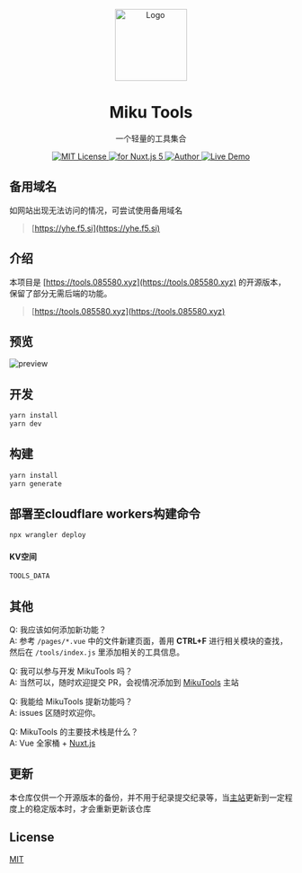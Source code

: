 <p align="center"><img src="https://yhedesk.dpdns.org/toolssvg"
        alt="Logo" width="128" height="128" style="max-width: 100%;"></p>
<h1 align="center">Miku Tools</h1>
<p align="center">一个轻量的工具集合</p>
<p align="center">
    <a href="https://github.com/413hy/Tools/blob/master/LICENSE">
        <img src="https://yhedesk.dpdns.org/toolssvg" alt="MIT License" />
    </a>
    <a href="https://vuejs.org/">
        <img src="https://img.shields.io/badge/nuxt.js-v5.x-green.svg" alt="for Nuxt.js 5">
    </a>
    <a href="http://imiku.me/">
        <img src="https://badgen.net/badge/author/Ice-Hazymoon/f2a" alt="Author">
    </a>
    <a href="https://miku.tools/">
        <img src="https://img.shields.io/badge/%F0%9F%9A%80-open--in--browser-e10079.svg" alt="Live Demo">
    </a>
</p>

## 备用域名

如网站出现无法访问的情况，可尝试使用备用域名

> [https://yhe.f5.si](https://yhe.f5.si)

## 介绍

本项目是 [https://tools.085580.xyz](https://tools.085580.xyz) 的开源版本，保留了部分无需后端的功能。

> [https://tools.085580.xyz](https://tools.085580.xyz)

## 预览

![preview](https://yhedesk.dpdns.org/toolspng)

## 开发

```bash
yarn install
yarn dev
```

## 构建

```bash
yarn install
yarn generate
```

## 部署至cloudflare workers构建命令

```bash
npx wrangler deploy
```
#### KV空间

```bash
TOOLS_DATA
```

## 其他

Q: 我应该如何添加新功能？  
A: 参考 `/pages/*.vue` 中的文件新建页面，善用 **CTRL+F** 进行相关模块的查找，然后在 `/tools/index.js` 里添加相关的工具信息。

Q: 我可以参与开发 MikuTools 吗？  
A: 当然可以，随时欢迎提交 PR，会视情况添加到 [MikuTools](https://miku.tools) 主站

Q: 我能给 MikuTools 提新功能吗？  
A: issues 区随时欢迎你。

Q: MikuTools 的主要技术栈是什么？  
A: Vue 全家桶 + [Nuxt.js](https://zh.nuxtjs.org/)

## 更新

本仓库仅供一个开源版本的备份，并不用于纪录提交纪录等，当[主站](https://085580.xyz)更新到一定程度上的稳定版本时，才会重新更新该仓库

## License

[MIT](https:/github.com/413hy/Tools/blob/master/LICENSE)
